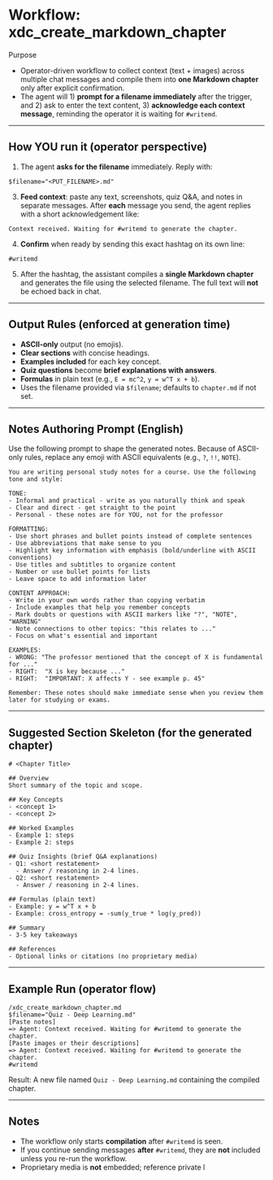 # Workflow: xdc_create_markdown_chapter

Purpose

* Operator-driven workflow to collect context (text + images) across multiple chat messages and compile them into **one Markdown chapter** only after explicit confirmation.
* The agent will 1) **prompt for a filename immediately** after the trigger, and 2) ask to enter the text content, 3) **acknowledge each context message**, reminding the operator it is waiting for `#writemd`.

---

## How YOU run it (operator perspective)

1. The agent **asks for the filename** immediately. Reply with:

```
$filename="<PUT_FILENAME>.md"
```

3. **Feed context**: paste any text, screenshots, quiz Q&A, and notes in separate messages. After **each** message you send, the agent replies with a short acknowledgement like:

```
Context received. Waiting for #writemd to generate the chapter.
```

4. **Confirm** when ready by sending this exact hashtag on its own line:

```
#writemd
```

5. After the hashtag, the assistant compiles a **single Markdown chapter** and generates the file using the selected filename. The full text will **not** be echoed back in chat.

---

## Output Rules (enforced at generation time)

* **ASCII-only** output (no emojis).
* **Clear sections** with concise headings.
* **Examples included** for each key concept.
* **Quiz questions** become **brief explanations with answers**.
* **Formulas** in plain text (e.g., `E = mc^2`, `y = w^T x + b`).
* Uses the filename provided via `$filename`; defaults to `chapter.md` if not set.

---

## Notes Authoring Prompt (English)

Use the following prompt to shape the generated notes. Because of ASCII-only rules, replace any emoji with ASCII equivalents (e.g., `?`, `!!`, `NOTE`).

```
You are writing personal study notes for a course. Use the following tone and style:

TONE:
- Informal and practical - write as you naturally think and speak
- Clear and direct - get straight to the point
- Personal - these notes are for YOU, not for the professor

FORMATTING:
- Use short phrases and bullet points instead of complete sentences
- Use abbreviations that make sense to you
- Highlight key information with emphasis (bold/underline with ASCII conventions)
- Use titles and subtitles to organize content
- Number or use bullet points for lists
- Leave space to add information later

CONTENT APPROACH:
- Write in your own words rather than copying verbatim
- Include examples that help you remember concepts
- Mark doubts or questions with ASCII markers like "?", "NOTE", "WARNING"
- Note connections to other topics: "this relates to ..."
- Focus on what's essential and important

EXAMPLES:
- WRONG: "The professor mentioned that the concept of X is fundamental for ..."
- RIGHT:  "X is key because ..."
- RIGHT:  "IMPORTANT: X affects Y - see example p. 45"

Remember: These notes should make immediate sense when you review them later for studying or exams.
```

---

## Suggested Section Skeleton (for the generated chapter)

```
# <Chapter Title>

## Overview
Short summary of the topic and scope.

## Key Concepts
- <concept 1>
- <concept 2>

## Worked Examples
- Example 1: steps
- Example 2: steps

## Quiz Insights (brief Q&A explanations)
- Q1: <short restatement>
  - Answer / reasoning in 2-4 lines.
- Q2: <short restatement>
  - Answer / reasoning in 2-4 lines.

## Formulas (plain text)
- Example: y = w^T x + b
- Example: cross_entropy = -sum(y_true * log(y_pred))

## Summary
- 3-5 key takeaways

## References
- Optional links or citations (no proprietary media)
```

---

## Example Run (operator flow)

```
/xdc_create_markdown_chapter.md
$filename="Quiz - Deep Learning.md"
[Paste notes]
=> Agent: Context received. Waiting for #writemd to generate the chapter.
[Paste images or their descriptions]
=> Agent: Context received. Waiting for #writemd to generate the chapter.
#writemd
```

Result: A new file named `Quiz - Deep Learning.md` containing the compiled chapter.

---

## Notes

* The workflow only starts **compilation** after `#writemd` is seen.
* If you continue sending messages **after** `#writemd`, they are **not** included unless you re-run the workflow.
* Proprietary media is **not** embedded; reference private l
